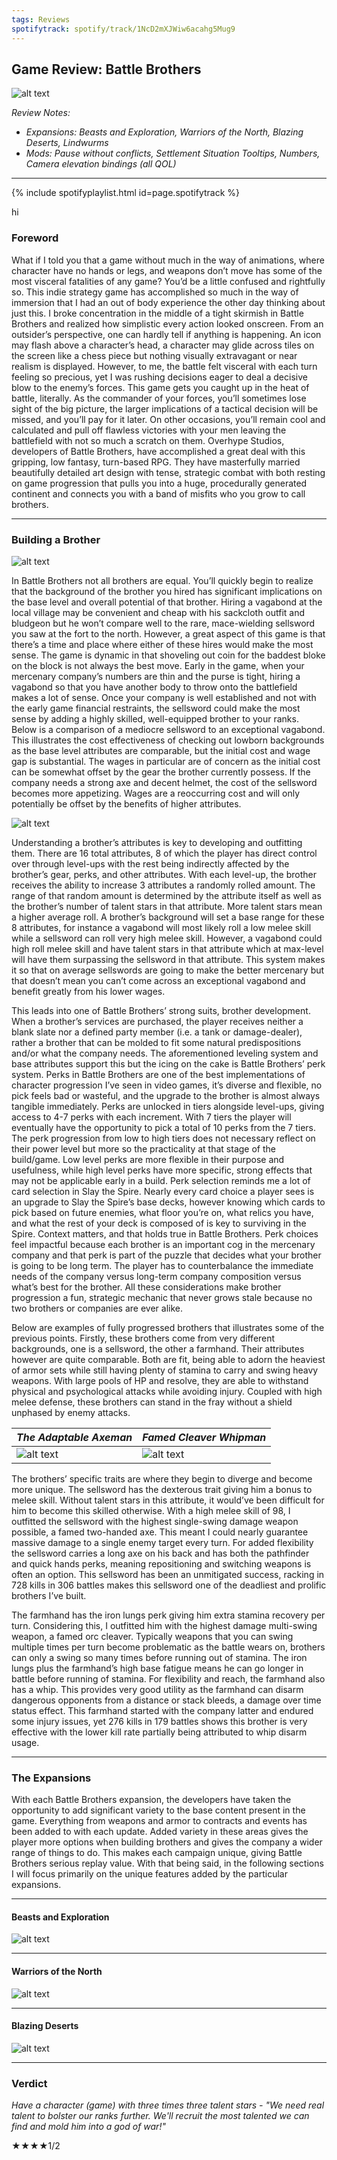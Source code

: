 ```yaml
---
tags: Reviews
spotifytrack: spotify/track/1NcD2mXJWiw6acahg5Mug9
---
```


## Game Review: Battle Brothers

![alt text](/images/BBtitlecard.jpg)

_Review Notes:_
* _Expansions: Beasts and Exploration, Warriors of the North, Blazing Deserts, Lindwurms_
* _Mods:  Pause without conflicts, Settlement Situation Tooltips, Numbers, Camera elevation bindings (all QOL)_

---

{% include spotifyplaylist.html id=page.spotifytrack %}

hi

### Foreword

What if I told you that a game without much in the way of animations, where character have no hands or legs, and weapons don’t move has some of the most visceral fatalities of any game? You’d be a little confused and rightfully so. This indie strategy game has accomplished so much in the way of immersion that I had an out of body experience the other day thinking about just this. I broke concentration in the middle of a tight skirmish in Battle Brothers and realized how simplistic every action looked onscreen. From an outsider’s perspective, one can hardly tell if anything is happening. An icon may flash above a character’s head, a character may glide across tiles on the screen like a chess piece but nothing visually extravagant or near realism is displayed. However, to me, the battle felt visceral with each turn feeling so precious, yet I was rushing decisions eager to deal a decisive blow to the enemy’s forces. This game gets you caught up in the heat of battle, literally. As the commander of your forces, you’ll sometimes lose sight of the big picture, the larger implications of a tactical decision will be missed, and you’ll pay for it later. On other occasions, you’ll remain cool and calculated and pull off flawless victories with your men leaving the battlefield with not so much a scratch on them. Overhype Studios, developers of Battle Brothers, have accomplished a great deal with this gripping, low fantasy, turn-based RPG. They have masterfully married beautifully detailed art design with tense, strategic combat with both resting on game progression that pulls you into a huge, procedurally generated continent and connects you with a band of misfits who you grow to call brothers.

---

### Building a Brother

![alt text](/images/BBbuild.jpg)

In Battle Brothers not all brothers are equal. You’ll quickly begin to realize that the background of the brother you hired has significant implications on the base level and overall potential of that brother. Hiring a vagabond at the local village may be convenient and cheap with his sackcloth outfit and bludgeon but he won’t compare well to the rare, mace-wielding sellsword you saw at the fort to the north. However, a great aspect of this game is that there’s a time and place where either of these hires would make the most sense. The game is dynamic in that shoveling out coin for the baddest bloke on the block is not always the best move. Early in the game, when your mercenary company’s numbers are thin and the purse is tight, hiring a vagabond so that you have another body to throw onto the battlefield makes a lot of sense. Once your company is well established and not with the early game financial restraints, the sellsword could make the most sense by adding a highly skilled, well-equipped brother to your ranks. Below is a comparison of a mediocre sellsword to an exceptional vagabond. This illustrates the cost effectiveness of checking out lowborn backgrounds as the base level attributes are comparable, but the initial cost and wage gap is substantial. The wages in particular are of concern as the initial cost can be somewhat offset by the gear the brother currently possess. If the company needs a strong axe and decent helmet, the cost of the sellsword becomes more appetizing. Wages are a reoccurring cost and will only potentially be offset by the benefits of higher attributes.

![alt text](/images/BBcomp1.jpg)

Understanding a brother’s attributes is key to developing and outfitting them. There are 16 total attributes, 8 of which the player has direct control over through level-ups with the rest being indirectly affected by the brother’s gear, perks, and other attributes. With each level-up, the brother receives the ability to increase 3 attributes a randomly rolled amount. The range of that random amount is determined by the attribute itself as well as the brother’s number of talent stars in that attribute. More talent stars mean a higher average roll. A brother’s background will set a base range for these 8 attributes, for instance a vagabond will most likely roll a low melee skill while a sellsword can roll very high melee skill. However, a vagabond could high roll melee skill and have talent stars in that attribute which at max-level will have them surpassing the sellsword in that attribute. This system makes it so that on average sellswords are going to make the better mercenary but that doesn’t mean you can’t come across an exceptional vagabond and benefit greatly from his lower wages.

This leads into one of Battle Brothers’ strong suits, brother development. When a brother’s services are purchased, the player receives neither a blank slate nor a defined party member (i.e. a tank or damage-dealer), rather a brother that can be molded to fit some natural predispositions and/or what the company needs. The aforementioned leveling system and base attributes support this but the icing on the cake is Battle Brothers’ perk system. Perks in Battle Brothers are one of the best implementations of character progression I’ve seen in video games, it’s diverse and flexible, no pick feels bad or wasteful, and the upgrade to the brother is almost always tangible immediately. Perks are unlocked in tiers alongside level-ups, giving access to 4-7 perks with each increment. With 7 tiers the player will eventually have the opportunity to pick a total of 10 perks from the 7 tiers. The perk progression from low to high tiers does not necessary reflect on their power level but more so the practicality at that stage of the build/game. Low level perks are more flexible in their purpose and usefulness, while high level perks have more specific, strong effects that may not be applicable early in a build. Perk selection reminds me a lot of card selection in Slay the Spire. Nearly every card choice a player sees is an upgrade to Slay the Spire’s base decks, however knowing which cards to pick based on future enemies, what floor you’re on, what relics you have, and what the rest of your deck is composed of is key to surviving in the Spire. Context matters, and that holds true in Battle Brothers. Perk choices feel impactful because each brother is an important cog in the mercenary company and that perk is part of the puzzle that decides what your brother is going to be long term. The player has to counterbalance the immediate needs of the company versus long-term company composition versus what’s best for the brother. All these considerations make brother progression a fun, strategic mechanic that never grows stale because no two brothers or companies are ever alike.

Below are examples of fully progressed brothers that illustrates some of the previous points. Firstly, these brothers come from very different backgrounds, one is a sellsword, the other a farmhand. Their attributes however are quite comparable. Both are fit, being able to adorn the heaviest of armor sets while still having plenty of stamina to carry and swing heavy weapons. With large pools of HP and resolve, they are able to withstand physical and psychological attacks while avoiding injury. Coupled with high melee defense, these brothers can stand in the fray without a shield unphased by enemy attacks.

|_The Adaptable Axeman_| _Famed Cleaver Whipman_ |
|---|---|
|![alt text](/images/BBsellsword.jpg)|![alt text](/images/BBfarmhand.jpg)|
 
The brothers’ specific traits are where they begin to diverge and become more unique. The sellsword has the dexterous trait giving him a bonus to melee skill. Without talent stars in this attribute, it would’ve been difficult for him to become this skilled otherwise. With a high melee skill of 98, I outfitted the sellsword with the highest single-swing damage weapon possible, a famed two-handed axe. This meant I could nearly guarantee massive damage to a single enemy target every turn. For added flexibility the sellsword carries a long axe on his back and has both the pathfinder and quick hands perks, meaning repositioning and switching weapons is often an option. This sellsword has been an unmitigated success, racking in 728 kills in 306 battles makes this sellsword one of the deadliest and prolific brothers I’ve built.

The farmhand has the iron lungs perk giving him extra stamina recovery per turn. Considering this, I outfitted him with the highest damage multi-swing weapon, a famed orc cleaver. Typically weapons that you can swing multiple times per turn become problematic as the battle wears on, brothers can only a swing so many times before running out of stamina. The iron lungs plus the farmhand’s high base fatigue means he can go longer in battle before running of stamina. For flexibility and reach, the farmhand also has a whip. This provides very good utility as the farmhand can disarm dangerous opponents from a distance or stack bleeds, a damage over time status effect. This farmhand started with the company latter and endured some injury issues, yet 276 kills in 179 battles shows this brother is very effective with the lower kill rate partially being attributed to whip disarm usage.


---

### The Expansions

With each Battle Brothers expansion, the developers have taken the opportunity to add significant variety to the base content present in the game. Everything from weapons and armor to contracts and events has been added to with each update. Added variety in these areas gives the player more options when building brothers and gives the company a wider range of things to do. This makes each campaign unique, giving Battle Brothers serious replay value. With that being said, in the following sections I will focus primarily on the unique features added by the particular expansions.

---

#### Beasts and Exploration

![alt text](/images/BBbeasts.jfif)

---

#### Warriors of the North

![alt text](/images/BBwotn2.jpg)

---

#### Blazing Deserts

![alt text](/images/BBdesert.jfif)

---
### Verdict

_Have a character (game) with three times three talent stars - "We need real talent to bolster our ranks further. We'll recruit the most talented we can find and mold him into a god of war!"_

★★★★1/2


